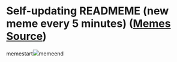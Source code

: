 # Self-updating READMEME (new meme every 5 minutes) ([Memes Source](https://bramses.notion.site/a49c1e962b7646879176ac3b327b6533?v=4d1eda54b170483cb03a40f257231764))

memestart![](https://www.notion.so/image/https%3A%2F%2Fs3-us-west-2.amazonaws.com%2Fsecure.notion-static.com%2F20f1fc53-9dd3-4963-8345-200e619de4ad%2FA1D6D8F3-13D7-49E9-BF0E-CF5610476990.jpeg?table=block&id=9bd5800d-06a4-4d35-9e00-3d96d18e0513&cache=v2)memeend
